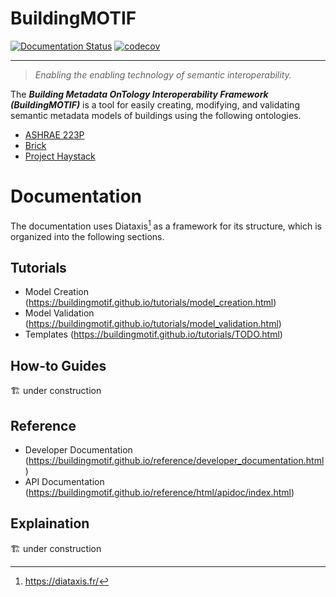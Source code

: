 # BuildingMOTIF

[![Documentation Status](https://readthedocs.org/projects/buildingmotif/badge/?version=latest)](https://buildingmotif.readthedocs.io/en/latest/?badge=latest) 
[![codecov](https://codecov.io/gh/NREL/BuildingMOTIF/branch/main/graph/badge.svg?token=HAFSYH45NX)](https://codecov.io/gh/NREL/BuildingMOTIF) 

---

> *Enabling the enabling technology of semantic interoperability.*

The ***Building Metadata OnTology Interoperability Framework (BuildingMOTIF)*** is a tool for easily creating, modifying, and validating semantic metadata models of buildings using the following ontologies.

- [ASHRAE 223P](https://www.ashrae.org/about/news/2018/ashrae-s-bacnet-committee-project-haystack-and-brick-schema-collaborating-to-provide-unified-data-semantic-modeling-solution)
- [Brick](https://brickschema.org/)
- [Project Haystack](https://project-haystack.org/)

# Documentation

The documentation uses Diataxis[^1] as a framework for its structure, which is organized into the following sections.

## Tutorials

- Model Creation (https://buildingmotif.github.io/tutorials/model_creation.html)
- Model Validation (https://buildingmotif.github.io/tutorials/model_validation.html)
- Templates (https://buildingmotif.github.io/tutorials/TODO.html)

## How-to Guides

🏗️ under construction

## Reference

- Developer Documentation (https://buildingmotif.github.io/reference/developer_documentation.html)
- API Documentation (https://buildingmotif.github.io/reference/html/apidoc/index.html)

## Explaination

🏗️ under construction

[^1]: https://diataxis.fr/
